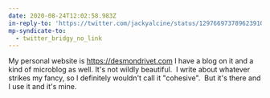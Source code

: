 ```yaml
---
date: 2020-08-24T12:02:58.983Z
in-reply-to: 'https://twitter.com/jackyalcine/status/1297669737896239104?s=20'
mp-syndicate-to:
  - twitter_bridgy_no_link
---
```


My personal website is https://desmondrivet.com    I have a blog on it and a kind of microblog as well.    It's not wildly beautiful. &nbsp;I write about whatever strikes my fancy, so I definitely wouldn't call it "cohesive". &nbsp;But it's there and I use it and it's mine.
